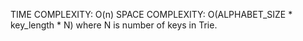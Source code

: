 TIME COMPLEXITY: O(n)
SPACE COMPLEXITY: O(ALPHABET_SIZE * key_length * N) where N is number of keys in Trie.